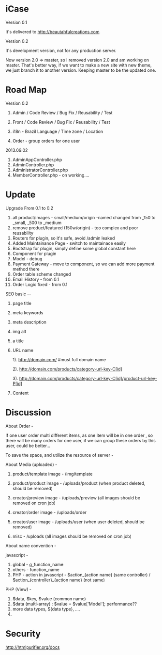 iCase
==================

Version 0.1

It's delivered to http://beautahfulcreations.com

Version 0.2

It's development version, not for any production server.

Now version 2.0 => master, so I removed version 2.0 and am working on master.
That's better way, if we want to make a new site with new theme, we just branch it to another version.
Keeping master to be the updated one.

Road Map
==============

Version 0.2

1. Admin / Code Review / Bug Fix / Reusability / Test
2. Front / Code Review / Bug Fix / Reusability / Test

3. i18n - Brazil Language / Time zone / Location
4. Order - group orders for one user



2013.09.02

1. AdminAppController.php
2. AdminController.php
3. AdministratorController.php
4. MemberController.php - on working....


Update
========

Upgrade From 0.1 to 0.2

1.  all product/images - small/medium/origin -named changed from _150 to _small, _500 to _medium
2.  remove product/featured (150w/origin) - too complex and poor reusability
3.  Routers for plugin, so it's safe, avoid /admin leaked
4.  Added Maintainance Page - switch to maintainace easily
5.  Bootstrap for plugin, simply define some global constant here
6.  Component for plugin
7.  Model - debug
8.  Payment Gateway - move to component, so we can add more payment method there
9.  Order table scheme changed
10. Email History - from 0.1
11. Order Logic fixed - from 0.1

SEO basic --

1. page title
2. meta keywords
3. meta description
4. img alt
5. a title
6. URL name 

    1). http://domain.com/ #must full domain name

    2). http://domain.com/products/category-url-key-C[id]

    3). http://domain.com/products/category-url-key-C[id]/product-url-key-P[id]

7. Content


Discussion
=============

About Order - 

If one user order multi different items, as one item will be in one order <db>, so there will be many orders for one user, if we can group these orders by this user, could be better...




To save the space, and utilize the resource of server - 

About Media (uploaded) - 

1. product/template image - /img/template
2. product/product image - /uploads/product (when product deleted, should be removed)

3. creator/preview image - /uploads/preview (all images should be removed on cron job)
4. creator/order image - /uploads/order
5. creator/user image - /uploads/user (when user deleted, should be removed)

6. misc - /uploads (all images should be removed on cron job)

About name convention -

javascript - 

1. global - g_function_name
2. others - function_name
3. PHP - action in javascript - $action_{action name} (same controller) / $action_{controller}_{action name} (not same)

PHP (View) - 

1. $data, $key, $value (common name)
2. $data (multi-array) : $value = $value['Model']; performance??
2. more data types, ${data type}, ....
3. 

Security
============
http://htmlpurifier.org/docs


